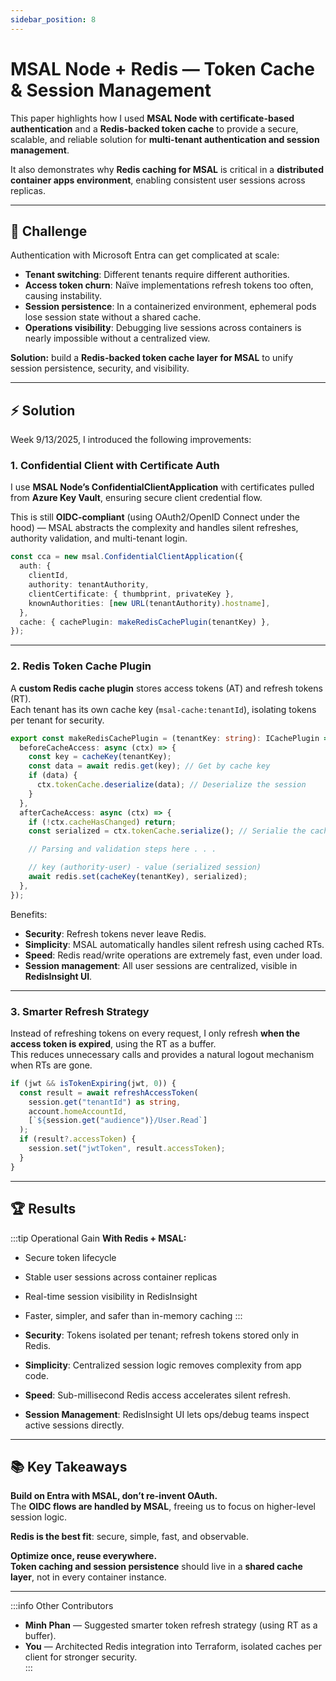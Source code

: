 ```yaml
---
sidebar_position: 8
---
```


# MSAL Node + Redis — Token Cache & Session Management

This paper highlights how I used **MSAL Node with certificate-based authentication** and a **Redis-backed token cache** to provide a secure, scalable, and reliable solution for **multi-tenant authentication and session management**.

It also demonstrates why **Redis caching for MSAL** is critical in a **distributed container apps environment**, enabling consistent user sessions across replicas.

---

## 🚩 Challenge

Authentication with Microsoft Entra can get complicated at scale:

- **Tenant switching**: Different tenants require different authorities.
- **Access token churn**: Naïve implementations refresh tokens too often, causing instability.
- **Session persistence**: In a containerized environment, ephemeral pods lose session state without a shared cache.
- **Operations visibility**: Debugging live sessions across containers is nearly impossible without a centralized view.

**Solution:** build a **Redis-backed token cache layer for MSAL** to unify session persistence, security, and visibility.

---

## ⚡ Solution

Week 9/13/2025, I introduced the following improvements:

### 1. Confidential Client with Certificate Auth

I use **MSAL Node’s ConfidentialClientApplication** with certificates pulled from **Azure Key Vault**, ensuring secure client credential flow.

This is still **OIDC-compliant** (using OAuth2/OpenID Connect under the hood) — MSAL abstracts the complexity and handles silent refreshes, authority validation, and multi-tenant login.

```ts
const cca = new msal.ConfidentialClientApplication({
  auth: {
    clientId,
    authority: tenantAuthority,
    clientCertificate: { thumbprint, privateKey },
    knownAuthorities: [new URL(tenantAuthority).hostname],
  },
  cache: { cachePlugin: makeRedisCachePlugin(tenantKey) },
});
```

---

### 2. Redis Token Cache Plugin

A **custom Redis cache plugin** stores access tokens (AT) and refresh tokens (RT).  
Each tenant has its own cache key (`msal-cache:tenantId`), isolating tokens per tenant for security.

```ts
export const makeRedisCachePlugin = (tenantKey: string): ICachePlugin => ({
  beforeCacheAccess: async (ctx) => {
    const key = cacheKey(tenantKey);
    const data = await redis.get(key); // Get by cache key
    if (data) {
      ctx.tokenCache.deserialize(data); // Deserialize the session
    }
  },
  afterCacheAccess: async (ctx) => {
    if (!ctx.cacheHasChanged) return;
    const serialized = ctx.tokenCache.serialize(); // Serialie the cache

    // Parsing and validation steps here . . .

    // key (authority-user) - value (serialized session)
    await redis.set(cacheKey(tenantKey), serialized);
  },
});
```

Benefits:

- **Security**: Refresh tokens never leave Redis.
- **Simplicity**: MSAL automatically handles silent refresh using cached RTs.
- **Speed**: Redis read/write operations are extremely fast, even under load.
- **Session management**: All user sessions are centralized, visible in **RedisInsight UI**.

---

### 3. Smarter Refresh Strategy

Instead of refreshing tokens on every request, I only refresh **when the access token is expired**, using the RT as a buffer.  
This reduces unnecessary calls and provides a natural logout mechanism when RTs are gone.

```ts
if (jwt && isTokenExpiring(jwt, 0)) {
  const result = await refreshAccessToken(
    session.get("tenantId") as string,
    account.homeAccountId,
    [`${session.get("audience")}/User.Read`]
  );
  if (result?.accessToken) {
    session.set("jwtToken", result.accessToken);
  }
}
```

---

## 🏆 Results

:::tip Operational Gain
**With Redis + MSAL:**

- Secure token lifecycle
- Stable user sessions across container replicas
- Real-time session visibility in RedisInsight
- Faster, simpler, and safer than in-memory caching
  :::

- **Security**: Tokens isolated per tenant; refresh tokens stored only in Redis.
- **Simplicity**: Centralized session logic removes complexity from app code.
- **Speed**: Sub-millisecond Redis access accelerates silent refresh.
- **Session Management**: RedisInsight UI lets ops/debug teams inspect active sessions directly.

---

## 📚 Key Takeaways

**Build on Entra with MSAL, don’t re-invent OAuth.**  
The **OIDC flows are handled by MSAL**, freeing us to focus on higher-level session logic.

**Redis is the best fit**: secure, simple, fast, and observable.

**Optimize once, reuse everywhere.**  
**Token caching and session persistence** should live in a **shared cache layer**, not in every container instance.

---

:::info Other Contributors

- **Minh Phan** — Suggested smarter token refresh strategy (using RT as a buffer).
- **You** — Architected Redis integration into Terraform, isolated caches per client for stronger security.  
  :::

